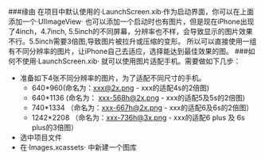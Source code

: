###缘由
在项目中默认使用的·LaunchScreen.xib·作为启动界面，你可以在上面添加一个·UIImageView· 也可以添加一个启动时也有图片，但是现在iPhone出现了4inch，4.7inch, 5.5inch的不同屏幕，分辨率也不样，会导致显示的图片效果不行。5.5inch需要3倍图,导致图片被拉升或压缩的变形。
所以可以直接使用一组有不同分辨率的图片，让iPhone自己去适应，选择能达到最佳效果的图。
###如何不使用·LaunchScreen.xib· 就可以使用图片适配手机。需要做如下几步：
  * 准备如下4张不同分辨率的图片，为了适配不同尺寸的手机。
      * 640*960(命名为：xxx@2x.png - xxx的适配4s的2倍图) 
      * 640*1136 (命名为： xxx-568h@2x.png - xxx的适配5及5s的2倍图)
      * 740*1334 （命名为：xxx-667h@2x.png - xxx的适配6及6s的2倍图）
      * 1242*2208 （命名为：xxx-736h@3x.png - xxx的适配6 plus 及 6s plus的3倍图）
  * 选中项目文件
  * 在·Images.xcassets· 中新建一个图库
